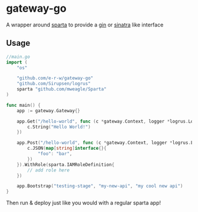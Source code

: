 # gateway-go

A wrapper around [sparta](http://gosparta.io/) to provide a [gin](https://gin-gonic.github.io/gin/) or [sinatra](http://www.sinatrarb.com/) like interface

## Usage

```go
//main.go
import (
	"os"

	"github.com/e-r-w/gateway-go"
  	"github.com/Sirupsen/logrus"
	sparta "github.com/mweagle/Sparta"
)

func main() {
	app := gateway.Gateway{}

	app.Get("/hello-world", func (c *gateway.Context, logger *logrus.Logger) {
		c.String("Hello World!")
	})

	app.Post("/hello-world", func (c *gateway.Context, logger *logrus.Logger) {
		c.JSON(map[string]interface{}{
			"foo": "bar",
		})
	}).WithRole(sparta.IAMRoleDefinition{
		// add role here
	})

	app.Bootstrap("testing-stage", "my-new-api", "my cool new api")
}
```

Then run & deploy just like you would with a regular sparta app!
